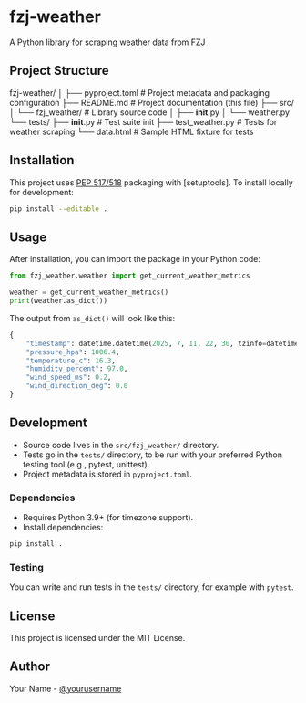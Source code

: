 # fzj-weather

A Python library for scraping weather data from FZJ

## Project Structure

fzj-weather/
│
├── pyproject.toml                 # Project metadata and packaging configuration
├── README.md                      # Project documentation (this file)
├── src/
│   └── fzj_weather/               # Library source code
│       ├── __init__.py
│       └── weather.py
└── tests/
    ├── __init__.py                # Test suite init
    ├── test_weather.py            # Tests for weather scraping
    └── data.html                  # Sample HTML fixture for tests

## Installation

This project uses [PEP 517/518](https://www.python.org/dev/peps/pep-0517/) packaging with [setuptools]. To install locally for development:

```bash
pip install --editable .
```

## Usage

After installation, you can import the package in your Python code:

```python
from fzj_weather.weather import get_current_weather_metrics

weather = get_current_weather_metrics()
print(weather.as_dict())
```

The output from `as_dict()` will look like this:

```python
{
    "timestamp": datetime.datetime(2025, 7, 11, 22, 30, tzinfo=datetime.timezone(datetime.timedelta(seconds=7200), 'MESZ')),
    "pressure_hpa": 1006.4,
    "temperature_c": 16.3,
    "humidity_percent": 97.0,
    "wind_speed_ms": 0.2,
    "wind_direction_deg": 0.0
}
```

## Development

- Source code lives in the `src/fzj_weather/` directory.
- Tests go in the `tests/` directory, to be run with your preferred Python testing tool (e.g., pytest, unittest).
- Project metadata is stored in `pyproject.toml`.

### Dependencies

- Requires Python 3.9+ (for timezone support).
- Install dependencies:

```bash
pip install .
```

### Testing

You can write and run tests in the `tests/` directory, for example with `pytest`.

## License

This project is licensed under the MIT License.

## Author

Your Name - [@yourusername](https://github.com/yourusername)
